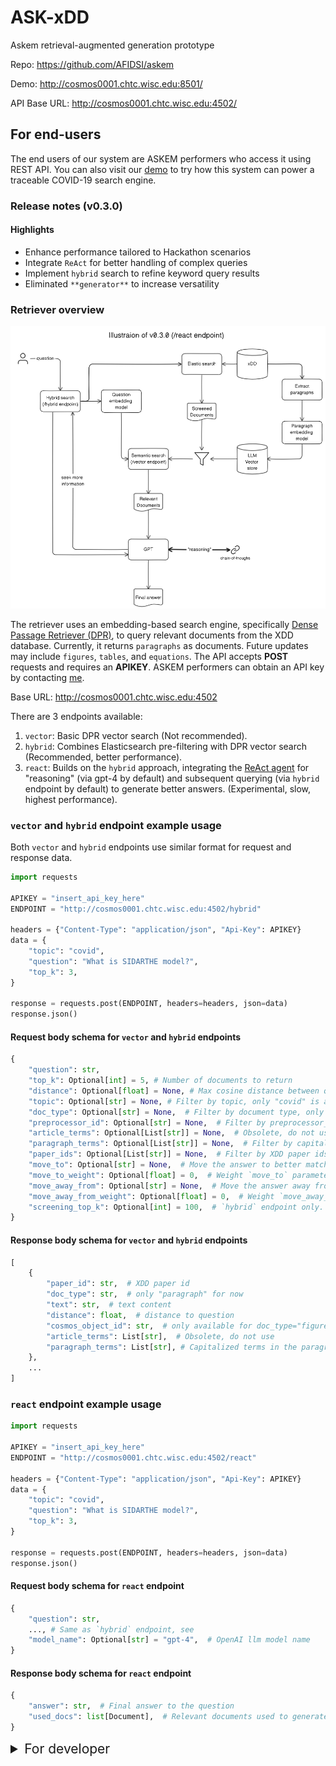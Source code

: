 # ASK-xDD

Askem retrieval-augmented generation prototype

Repo: <https://github.com/AFIDSI/askem>

Demo: <http://cosmos0001.chtc.wisc.edu:8501/>

API Base URL: <http://cosmos0001.chtc.wisc.edu:4502/>

## For end-users

The end users of our system are ASKEM performers who access it using REST API. You can also visit our [demo](http://cosmos0001.chtc.wisc.edu:8501/) to try how this system can power a traceable COVID-19 search engine.

### Release notes (v0.3.0)

#### Highlights

- Enhance performance tailored to Hackathon scenarios
- Integrate `ReAct` for better handling of complex queries
- Implement `hybrid` search to refine keyword query results
- Eliminated `**generator**` to increase versatility

### Retriever overview

![overview](img/overview_0.3.0.png)

The retriever uses an embedding-based search engine, specifically [Dense Passage Retriever (DPR)](https://arxiv.org/abs/2004.04906), to query relevant documents from the XDD database. Currently, it returns `paragraphs` as documents. Future updates may include `figures`, `tables`, and `equations`. The API accepts **POST** requests and requires an **APIKEY**. ASKEM performers can obtain an API key by contacting [me](mailto:jason.lo@wisc.edu).

Base URL: <http://cosmos0001.chtc.wisc.edu:4502>

There are 3 endpoints available:

1. `vector`: Basic DPR vector search (Not recommended).
2. `hybrid`: Combines Elasticsearch pre-filtering with DPR vector search (Recommended, better performance).
3. `react`: Builds on the `hybrid` approach, integrating the [ReAct agent](https://react-lm.github.io/) for "reasoning" (via gpt-4 by default) and subsequent querying (via `hybrid` endpoint by default) to generate better answers. (Experimental, slow, highest performance).

### `vector` and `hybrid` endpoint example usage

Both `vector` and `hybrid` endpoints use similar format for request and response data.

```python
import requests

APIKEY = "insert_api_key_here"
ENDPOINT = "http://cosmos0001.chtc.wisc.edu:4502/hybrid"

headers = {"Content-Type": "application/json", "Api-Key": APIKEY}
data = {
    "topic": "covid",
    "question": "What is SIDARTHE model?",
    "top_k": 3,
}

response = requests.post(ENDPOINT, headers=headers, json=data)
response.json()
```

#### Request body schema for `vector` and `hybrid` endpoints

```python
{
    "question": str,
    "top_k": Optional[int] = 5, # Number of documents to return
    "distance": Optional[float] = None, # Max cosine distance between question and document
    "topic": Optional[str] = None, # Filter by topic, only "covid" is available now
    "doc_type": Optional[str] = None,  # Filter by document type, only "paragraph" is available now
    "preprocessor_id": Optional[str] = None,  # Filter by preprocessor_id, for developer use only
    "article_terms": Optional[List[str]] = None,  # Obsolete, do not use
    "paragraph_terms": Optional[List[str]] = None,  # Filter by capitalized terms (any word that has more than one capital letter) in the paragraph
    "paper_ids": Optional[List[str]] = None,  # Filter by XDD paper ids
    "move_to": Optional[str] = None,  # Move the answer to better match the context of the given string, like `mathematical equation`.
    "move_to_weight": Optional[float] = 0,  # Weight `move_to` parameter to adjusts the influence on the original answer, with a range from 0 to 1. Higher values mean stronger augmentation.
    "move_away_from": Optional[str] = None,  # Move the answer away from irrelevant topics, like `general commentary`.
    "move_away_from_weight": Optional[float] = 0,  # Weight `move_away_from` to adjusts the influence on the original answer, with a range from 0 to 1. Higher values mean stronger augmentation.
    "screening_top_k": Optional[int] = 100,  # `hybrid` endpoint only. Number of documents to return from the elastic search pre-filtering step.
}
```

#### Response body schema for `vector` and `hybrid` endpoints

```python
[
    {
        "paper_id": str,  # XDD paper id
        "doc_type": str,  # only "paragraph" for now
        "text": str,  # text content
        "distance": float,  # distance to question
        "cosmos_object_id": str,  # only available for doc_type="figure"
        "article_terms": List[str],  # Obsolete, do not use
        "paragraph_terms": List[str], # Capitalized terms in the paragraph
    },
    ...
]
```

### `react` endpoint example usage

```python
import requests

APIKEY = "insert_api_key_here"
ENDPOINT = "http://cosmos0001.chtc.wisc.edu:4502/react"

headers = {"Content-Type": "application/json", "Api-Key": APIKEY}
data = {
    "topic": "covid",
    "question": "What is SIDARTHE model?",
    "top_k": 3,
}

response = requests.post(ENDPOINT, headers=headers, json=data)
response.json()
```

#### Request body schema for `react` endpoint

```python
{
    "question": str,
    ..., # Same as `hybrid` endpoint, see
    "model_name": Optional[str] = "gpt-4",  # OpenAI llm model name
}
```

#### Response body schema for `react` endpoint

```python
{
    "answer": str,  # Final answer to the question
    "used_docs": list[Document],  # Relevant documents used to generate the answer, with the same schema as the response of `hybrid` endpoint
}
```

<details>
    <summary style="font-size: 1.5em;">For developer</summary>

### To deploy the system

1. Make a .env file in the project root directory with these variables

    see example: `.env.example`

    see shared [dotenv](https://docs.google.com/document/d/1TyGeHxbOShv_jzTIM7vn-equH0XB3wM0mBuAvYI0AR0/edit) file for the actual values

1. Run launch test

    ```sh
    bash ./scripts/launch_test.sh
    ```

1. Ingest documents

    Put all text files in a folder, with file format as `<ingest_dir>/<paper-id>.txt`, then run this:

    ```sh
    python askem/ingest_docs.py --input-dir "data/debug_data/paragraph_test" --topic "covid-19" --doc-type "paragraph" --weaviate-url "url_to_weaviate"
    ```

1. Ingest figures

    Put all text files in a folder, with file format as `<ingest_dir>/<paper-id>.<cosmos_object_id>.txt`, then run this:

    ```sh
    python askem/deploy.py --input-dir "data/debug_data/figure_test" --topic "covid-19" --doc-type "figure" --weaviate-url "url_to_weaviate"
    ```

### To add a new topic

1. In [retriever data models](askem/retriever/data_models.py), add new topic to `Topic` enum class
1. Ingest data with the new topic
1. Make sure xDD articles API has the new topic `dataset` available, they use the same name without any translation layer.
1. Add new preset demo questions to `askem/demo/present_questions`, e.g.: [climate change preset questions](askem/demo/preset_questions/preset_climate_change_q.txt)
1. Update demo config in [demo](askem/demo/app.py), similar to this [commit](https://github.com/UW-Madison-DSI/askem/commit/785e03bac55bc7b87b6880132e6f4019e5174b98)

</details>
